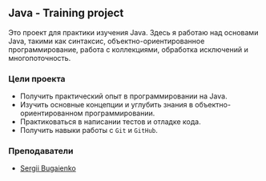 ## Java - Training project
Это проект для практики изучения Java.
Здесь я работаю над основами Java, такими как синтаксис, объектно-ориентированное программирование, работа с коллекциями, обработка исключений и многопоточность.

### Цели проекта
- Получить практический опыт в программировании на Java.
- Изучить основные концепции и углубить знания в объектно-ориентированном программировании.
- Практиковаться в написании тестов и отладке кода.
- Получить навыки работы с `Git` и `GitHub`.

### Преподаватели
- [Sergii Bugaienko](https://github.com/Bugaienko)
